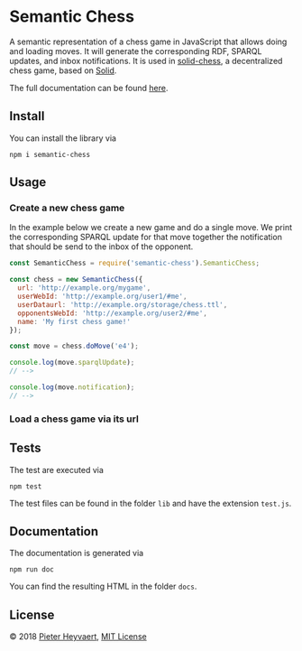 # Semantic Chess

A semantic representation of a chess game in JavaScript that allows doing and loading moves.
It will generate the corresponding RDF, SPARQL updates, and inbox notifications.
It is used in [solid-chess](https://github.com/pheyvaer/solid-chess), 
a decentralized chess game, based on [Solid](https://solid.inrupt.com/).

The full documentation can be found [here](https://pheyvaer.github.io/semantic-chess-js).

## Install

You can install the library via

```shell
npm i semantic-chess
```

## Usage

### Create a new chess game

In the example below we create a new game and do a single move.
We print the corresponding SPARQL update for that move 
together the notification that should be send to the inbox of the opponent.

```JavaScript
const SemanticChess = require('semantic-chess').SemanticChess;

const chess = new SemanticChess({
  url: 'http://example.org/mygame',
  userWebId: 'http://example.org/user1/#me',
  userDataurl: 'http://example.org/storage/chess.ttl',
  opponentsWebId: 'http://example.org/user2/#me',
  name: 'My first chess game!'
});

const move = chess.doMove('e4');

console.log(move.sparqlUpdate);
// --> 

console.log(move.notification);
// -->
```

### Load a chess game via its url

## Tests

The test are executed via

```shell
npm test
```

The test files can be found in the folder `lib` and have the extension `test.js`.

## Documentation

The documentation is generated via 

```shell
npm run doc
```

You can find the resulting HTML in the folder `docs`.

## License

© 2018 [Pieter Heyvaert](https://pieterheyvaert.com), [MIT License](https://github.com/pheyvaer/semantic-chess-js/blob/master/LICENSE.md)
